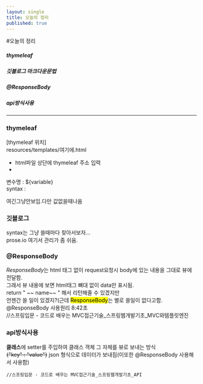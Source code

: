 ```yaml
---
layout: single
title: 오늘의 정리
published: true
---
```

#오늘의 정리


##### thymeleaf  
##### 깃블로그 마크다운문법  
##### @ResponseBody   
##### api방식사용   
---


### thymeleaf   
[thymeleaf 위치]   
resources/templates/여기에.html   
- html파일 상단에 thymeleaf 주소 입력   
- <html xmlns:th="http://www.thymeleaf.org">   
변수명 : ${variable}   
  syntax : <p th:text=" '안녕하시오. 나는 '+{name}+'이라고 하오' ">여긴그냥안보임.다만 값없을때나옴</p> 

### 깃블로그   
  syntax는 그냥 쓸때마다 찾아서보자...  
  prose.io 여기서 관리가 좀 쉬움.  
  
  
### @ResponseBody   
  <em>ResponseBody</em>는 html 태그 없이 request요청시 body에 있는 내용을 그대로 뷰에 전달함.   
  그래서 뷰 내용에 보면 html태그 뼈대 없이 data만 표시됨.   
  return "<html> ~~ name~~ </html>" 해서 리턴해줄 수 있겠지만   
  언젠간 쓸 일이 있겠지?(근데 <mark>ResponseBody</mark>는 별로 쓸일이 없다고함.
  @ResponseBody 사용원리 8:42초  
  //스프링입문 - 코드로 배우는 MVC접근기술_스프링웹개발기초_MVC와템플릿엔진   
   
### api방식사용   
  <strong>클래스</strong>에 setter를 주입하여 클래스 객체 그 자체를 뷰로 보내는 방식   
  <del>{"key" : "value"}</del> json 형식으로 데이터가 보내짐(이또한 @ResponseBody 사용해서 사용함)   
     
    //스프링입문 - 코드로 배우는 MVC접근기술_스프링웹개발기초_API   
